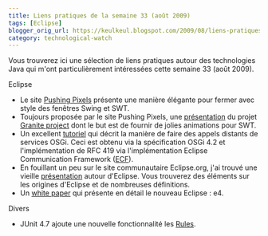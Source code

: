 ```yaml
---
title: Liens pratiques de la semaine 33 (août 2009)
tags: [Eclipse]
blogger_orig_url: https://keulkeul.blogspot.com/2009/08/liens-pratiques-de-la-semaine_08.html
category: technological-watch
---
```


Vous trouverez ici une sélection de liens pratiques autour des technologies Java qui m'ont particulièrement intéressées cette semaine 33 (août 2009).

Eclipse

* Le site [Pushing Pixels](http://www.pushing-pixels.org/?p=1347) présente une manière élégante pour fermer avec style des fenêtres Swing et SWT.
* Toujours proposée par le site Pushing Pixels, une [présentation](http://www.pushing-pixels.org/) du projet [Granite project](http://kenai.com/projects/granite) dont le but est de fournir de jolies animations pour SWT.  
* Un excellent [tutoriel](http://bryanhunt.wordpress.com/2009/06/20/remote-declarative-osgi-services) qui décrit la manière de faire des appels distants de services OSGi. Ceci est obtenu via la spécification OSGi 4.2 et l'implémentation de RFC 419 via l'implémentation Eclipse Communication Framework ([ECF](http://www.eclipse.org/ecf/)).
* En fouillant un peu sur le site communautaire Eclipse.org, j'ai trouvé une vieille [présentation](http://www.eclipse.org/eclipse/presentation/eclipse-slides_files/v3_document.htm) autour d'Eclipse. Vous trouverez des éléments sur les origines d'Eclipse et de nombreuses définitions.
* Un [white paper](http://www.eclipse.org/e4) qui présente en détail le nouveau Eclipse : e4.

Divers

* JUnit 4.7 ajoute une nouvelle fonctionnalité les [Rules](http://greenbar.saff.net/?p=18).
